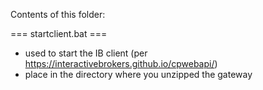 Contents of this folder:

=== startclient.bat ===
- used to start the IB client (per https://interactivebrokers.github.io/cpwebapi/)
- place in the directory where you unzipped the gateway